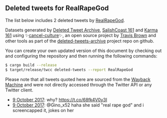 ## Deleted tweets for RealRapeGod

The list below includes 2 deleted tweets by
[RealRapeGod](https://twitter.com/RealRapeGod).



Datasets generated by [Deleted Tweet Archive](https://twitter.com/deletedtweet161), 
[SalishCoast 161](https://twitter.com/SalishCoastA) and [Karma 161](https://twitter.com/KarmaOneSixOne) 
using ✨[cancel-culture](https://github.com/travisbrown/cancel-culture)✨, an open source project by 
[Travis Brown](https://twitter.com/travisbrown) and other tools as part of the 
[deleted-tweets-archive](https://github.com/salcoast/deleted-tweets-archive/) project repo on github.

You can create your own updated version of this document by checking out and configuring the
repository and then running the following commands:

```bash
$ cargo build --release
$ target/release/twcc deleted-tweets --report RealRapeGod
```

Please note that all tweets quoted here are sourced from the
[Wayback Machine](https://web.archive.org) and were not directly accessed through the Twitter API or
any Twitter client.

* [ 9 October 2017](https://web.archive.org/web/20171009020254/https://twitter.com/RealRapeGod/status/917208721037549569): why? https://t.co/68fk4V0y3I
* [ 9 October 2017](https://web.archive.org/web/20171009011002/https://twitter.com/RealRapeGod/status/917195416684322816): @Gino_x52 haha she said "real rape god" and i screencapped it, jokes on her
